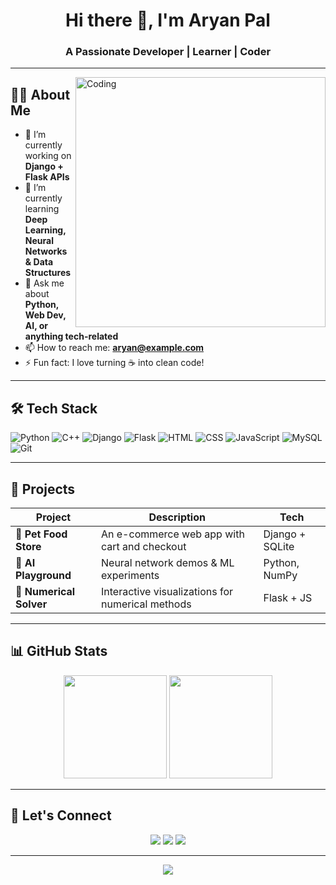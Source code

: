 <h1 align="center">Hi there 👋, I'm Aryan Pal</h1>
<h3 align="center">A Passionate Developer | Learner | Coder</h3>

---

<img align="right" alt="Coding" width="400" src="https://media.giphy.com/media/qgQUggAC3Pfv687qPC/giphy.gif">

## 👨‍💻 About Me

- 🔭 I’m currently working on **Django + Flask APIs**
- 🌱 I’m currently learning **Deep Learning, Neural Networks & Data Structures**
- 💬 Ask me about **Python, Web Dev, AI, or anything tech-related**
- 📫 How to reach me: **aryan@example.com**
- ⚡ Fun fact: I love turning ☕ into clean code!

---

## 🛠️ Tech Stack

![Python](https://img.shields.io/badge/-Python-3776AB?style=flat&logo=python&logoColor=white)
![C++](https://img.shields.io/badge/-C++-00599C?style=flat&logo=c%2B%2B&logoColor=white)
![Django](https://img.shields.io/badge/-Django-092E20?style=flat&logo=django&logoColor=white)
![Flask](https://img.shields.io/badge/-Flask-000000?style=flat&logo=flask)
![HTML](https://img.shields.io/badge/-HTML5-E34F26?style=flat&logo=html5&logoColor=white)
![CSS](https://img.shields.io/badge/-CSS3-1572B6?style=flat&logo=css3)
![JavaScript](https://img.shields.io/badge/-JavaScript-F7DF1E?style=flat&logo=javascript&logoColor=black)
![MySQL](https://img.shields.io/badge/-MySQL-4479A1?style=flat&logo=mysql&logoColor=white)
![Git](https://img.shields.io/badge/-Git-F05032?style=flat&logo=git&logoColor=white)

---

## 🧠 Projects

| Project | Description | Tech |
|--------|-------------|------|
| 🐾 **Pet Food Store** | An e-commerce web app with cart and checkout | Django + SQLite |
| 🤖 **AI Playground** | Neural network demos & ML experiments | Python, NumPy |
| 📐 **Numerical Solver** | Interactive visualizations for numerical methods | Flask + JS |

---

## 📊 GitHub Stats

<p align="center">
  <img src="https://github-readme-stats.vercel.app/api?username=aryanpal3135&show_icons=true&theme=radical" height="165">
  <img src="https://github-readme-stats.vercel.app/api/top-langs/?username=aryanpal3135&layout=compact&theme=radical" height="165">
</p>

---

## 🔗 Let's Connect

<p align="center">
  <a href="mailto:aryan@example.com"><img src="https://img.shields.io/badge/-Email-D14836?style=for-the-badge&logo=gmail&logoColor=white"></a>
  <a href="https://www.linkedin.com/"><img src="https://img.shields.io/badge/-LinkedIn-0077B5?style=for-the-badge&logo=linkedin&logoColor=white"></a>
  <a href="https://your-portfolio-link.com"><img src="https://img.shields.io/badge/-Portfolio-24292e?style=for-the-badge&logo=github&logoColor=white"></a>
</p>

---

<p align="center">
  <img src="https://readme-typing-svg.herokuapp.com?font=Fira+Code&weight=500&size=22&duration=3000&pause=1000&center=true&vCenter=true&multiline=true&width=450&height=70&lines=Thanks+for+visiting+my+profile!;Keep+learning+and+keep+coding!+💻" />
</p>
